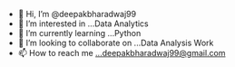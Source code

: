 - 👋 Hi, I’m @deepakbharadwaj99
- 👀 I’m interested in ...Data Analytics
- 🌱 I’m currently learning ...Python 
- 💞️ I’m looking to collaborate on ...Data Analysis Work
- 📫 How to reach me ...deepakbharadwaj99@gmail.com

<!---
deepakbharadwaj99/deepakbharadwaj99 is a ✨ special ✨ repository because its `README.md` (this file) appears on your GitHub profile.
You can click the Preview link to take a look at your changes.
--->
